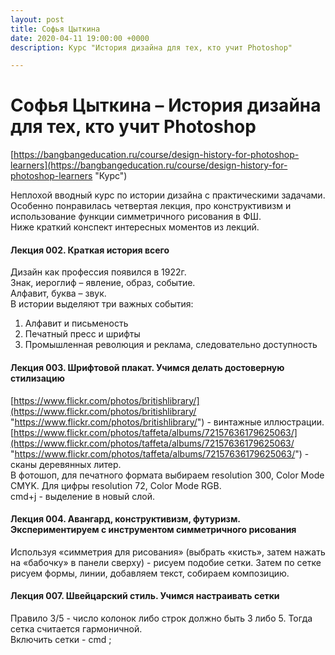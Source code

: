 ```yaml
---
layout: post
title: Софья Цыткина 
date: 2020-04-11 19:00:00 +0000
description: Курс "История дизайна для тех, кто учит Photoshop"

---
```

# **Софья Цыткина – История дизайна для тех, кто учит Photoshop**

[https://bangbangeducation.ru/course/design-history-for-photoshop-learners](https://bangbangeducation.ru/course/design-history-for-photoshop-learners "Курс")

  
Неплохой вводный курс по истории дизайна с практическими задачами.  
Особенно понравилась четвертая лекция, про конструктивизм и использование функции симметричного рисования в ФШ.  
Ниже краткий конспект интересных моментов из лекций.  

#### **Лекция 002. Краткая история всего**

Дизайн как профессия появился в 1922г.  
Знак, иероглиф – явление, образ, событие.  
Алфавит, буква – звук.  
В истории выделяют три важных события:
1. Алфавит и письменость  
2. Печатный пресс и шрифты
3. Промышленная революция и реклама, следовательно доступность

#### **Лекция 003. Шрифтовой плакат. Учимся делать достоверную стилизацию**

[https://www.flickr.com/photos/britishlibrary/](https://www.flickr.com/photos/britishlibrary/ "https://www.flickr.com/photos/britishlibrary/") - винтажные иллюстрации.  
[https://www.flickr.com/photos/taffeta/albums/72157636179625063/](https://www.flickr.com/photos/taffeta/albums/72157636179625063/ "https://www.flickr.com/photos/taffeta/albums/72157636179625063/") - сканы деревянных литер.  
В фотошоп, для печатного формата выбираем resolution 300, Color Mode CMYK. Для цифры resolution 72, Color Mode RGB.  
cmd+j - выделение в новый слой.  

#### **Лекция 004. Авангард, конструктивизм, футуризм. Экспериментируем с инструментом симметричного рисования**

Используя «симметрия для рисования» (выбрать «кисть», затем нажать на «бабочку» в панели сверху) - рисуем подобие сетки. Затем по сетке рисуем формы, линии, добавляем текст, собираем композицию.

#### **Лекция 007. Швейцарский стиль. Учимся настраивать сетки**

Правило 3/5 - число колонок либо строк должно быть 3 либо 5. Тогда сетка считается гармоничной.  
Включить сетки - cmd ;
